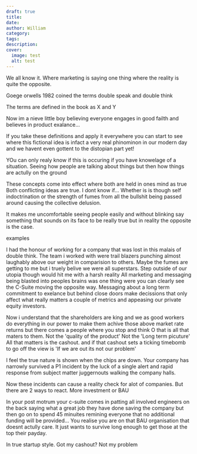 ```yaml
---
draft: true
title: 
date: 
author: William
category: 
tags: 
description: 
cover:
  image: test
  alt: test
---
```

We all know it. 
Where marketing is saying one thing where the reality is quite the opposite. 

Goege orwells 1982 coined the terms double speak and double think 

The terms are defined in the book as X and Y

Now im a nieve little boy believing everyone engages in good failth and believes in product exalance... 


If you take these definitions and apply it everywhere you can start to see where this fictional idea is infact a very real phinominon in our modern day and we havent even gottent to the distopian part yet!

YOu can only realy know if this is occuring if you have knowelage of a situation.
Seeing how people are talking about things but then how things are actully on the ground

These concepts come into effect where both are held in ones mind as true 
Both conflicting ideas are true.
I dont know if... Whether is is though self indoctrination or the strength of fumes from all the bullshit being passed around causing the collective delusion.

It makes me uncomfortable seeing people easily and without blinking say something that sounds on its face to be really true but in reality the opposite is the case.

examples

I had the honour of working for a company that was lost in this malais of double think.
The team i worked with were trail blazers punching almost laughably above our weight in comparision  to others.
Maybe the fumes are getting to me but i truely belive we were all superstars. 
Step outside of our utopia though would hit me with a harsh reality
All marketing and messaging being blasted into peoples brains was one thing were you can clearly see the C-Suite moving the opposite way. 
Messaging about a long term commitment to exelance but behind close doors make decissions that only affect what really matters a couple of metrics and appeasing our private equity investors.

Now i understand that the shareholders are king and we as good workers do everything in our power to make them achive those above market rate returns but there comes a people where you stop and think O that is all that maters to them. 
Not the 'quality of the product'
Not the 'Long term picuture' 
All that matters is the cashout. and if that cashout sets a ticking timebomb to go off the view is 'If we are out its not our problem'


I feel the true nature is shown when the chips are down. Your company has narrowly survived a P1 incident by the luck of a single alert and rapid response from subject matter juggernouts walking the company halls.

Now these incidents can cause a reality check for alot of companies. But there are 2 ways to react. More investment or BAU

In your post motrum your c-suite comes in patting all involved engineers on the back saying what a great job they have done saving the company but then go on to spend 45 minuites remining everyone that no additional funding will be provided... You realise you are on that BAU organisation that doesnt actully care. It just wants to survive long enough to get those at the top their payday.

In true startup style. Got my cashout? Not my problem


